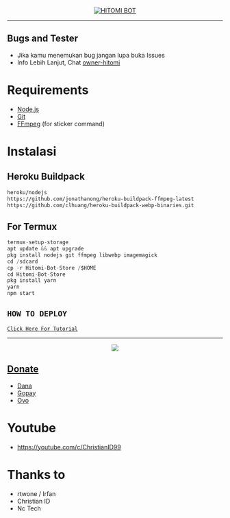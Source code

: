 </p>
<p align="center">
<a href="#"><img title="HITOMI BOT" src="https://img.shields.io/badge/HITOMI BOT BY CHRISTIAN ID-green?colorA=%23ff0000&colorB=%23017e40&style=for-the-badge"></a>

</div>


---

## Bugs and Tester
* Jika kamu menemukan bug jangan lupa buka Issues
* Info Lebih Lanjut, Chat [owner-hitomi](https://wa.me/6285921165857)

# Requirements
* [Node.js](https://nodejs.org/en/)
* [Git](https://git-scm.com/downloads)
* [FFmpeg](https://github.com/BtbN/FFmpeg-Builds/releases/download/autobuild-2020-12-08-13-03/ffmpeg-n4.3.1-26-gca55240b8c-win64-gpl-4.3.zip) (for sticker command)

# Instalasi
## Heroku Buildpack
```bash
heroku/nodejs
https://github.com/jonathanong/heroku-buildpack-ffmpeg-latest
https://github.com/clhuang/heroku-buildpack-webp-binaries.git
```
## For Termux
```ts
termux-setup-storage
apt update && apt upgrade
pkg install nodejs git ffmpeg libwebp imagemagick
cd /sdcard
cp -r Hitomi-Bot-Store /$HOME
cd Hitomi-Bot-Store
pkg install yarn
yarn
npm start
```

## ```HOW TO DEPLOY```

[`Click Here For Tutorial`](https://youtu.be/_CP2_1Yqauo)<br>

----------

<p align="center">
  <a href="https://youtu.be/_CP2_1Yqauo"><img src="https://telegra.ph/file/042309a3aee80be40c474.jpg" />
</p>

## Donate
- [Dana](https://i.ibb.co/f2h3MDQ/Qris.jpg)
- [Gopay](https://i.ibb.co/f2h3MDQ/Qris.jpg)
- [Ovo](https://i.ibb.co/f2h3MDQ/Qris.jpg)

# Youtube
- https://youtube.com/c/ChristianID99

# Thanks to
- rtwone / Irfan
- Christian ID
- Nc Tech